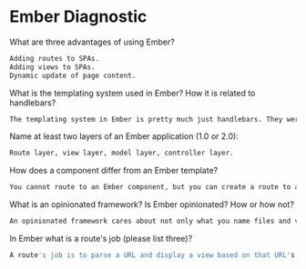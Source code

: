 # Ember Diagnostic

What are three advantages of using Ember?

```sh
Adding routes to SPAs.
Adding views to SPAs.
Dynamic update of page content.
```

What is the templating system used in Ember? How it is related to
handlebars?

```sh
The templating system in Ember is pretty much just handlebars. They were quite possibly worked on by the same person.
```

Name at least two layers of an Ember application (1.0 or 2.0):

```sh
Route layer, view layer, model layer, controller layer.
```

How does a component differ from an Ember template?

```sh
You cannot route to an Ember component, but you can create a route to a template.
```

What is an opinionated framework? Is Ember opinionated? How or how not?

```sh
An opinionated framework cares about not only what you name files and variables, but also how you name them. Ember is a very opinionated framework, stipulating that views must be in individual folders, those view have a template file for view content and a route file, that file names are kabab cased, etc...
```

In Ember what is a route's job (please list three)?

```sh
A route's job is to parse a URL and display a view based on that URL's content. This allows views in an Ember SPA to be shared, bookmarked, forked, basically anything you could do with a multi-page website.
```
